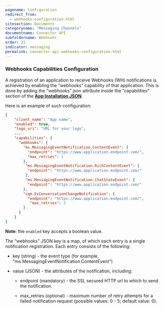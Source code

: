 ```yaml
---
pagename: Configuration
redirect_from:
  - webhooks-configuration.html
sitesection: Documents
categoryname: "Messaging Channels"
documentname: Connector API
subfoldername: Webhooks
order: 21
indicator: messaging
permalink: connector-api-webhooks-configuration.html
---
```


### Webhooks Capabilities Configuration

A registration of an application to receive Webhooks (WH) notifications is achieved by enabling the “webhooks” capability of that application. This is done by adding the “webhooks” json attribute inside the “capabilities” section of the [**App Installation JSON**](app-install-manifest-connectors.html).

Here is an example of such configuration:

```json
{
    "client_name": "App name",
    "enabled": true,
    "logo_uri": "URL for your logo",
    ...
    "capabilities": {
      "webhooks": {
        "ms.MessagingEventNotification.ContentEvent": {
          "endpoint": "https://www.application.endpoint.com/",
          "max_retries": 1
        },
         "ms.MessagingEventNotification.RichContentEvent": {
          "endpoint": "https://www.application.endpoint.com/"
         },
         "ms.MessagingEventNotification.ChatStateEvent": {
          "endpoint": "https://www.application.endpoint.com/"
        },
        "cqm.ExConversationChangeNotification": {
          "endpoint": "https://www.application.endpoint.com/",
	       "max_retries": 3
        }
      }
    }
}
```

**Note**: the `enabled` key accepts a boolean value.

The “webhooks” JSON key is a map, of which each entry is a single notification registration. Each entry consists of the following:

* key (string) - the event type (for example, "ms.MessagingEventNotification.ContentEvent")

* value (JSON) - the attributes of the notification, including:

  * endpoint (mandatory) - the SSL secured HTTP url to which to send the notification.

  * max_retries (optional) - maximum number of retry attempts for a failed notification request (possible values: 0 - 5; default value: 0).  
